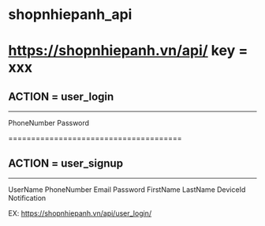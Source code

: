 # shopnhiepanh_api

https://shopnhiepanh.vn/api/<ACTION>
key = xxx
======================================

## ACTION = user_login
--------------------
PhoneNumber
Password

======================================
## ACTION = user_signup
--------------------
UserName
PhoneNumber
Email
Password
FirstName
LastName
DeviceId
Notification

EX: https://shopnhiepanh.vn/api/user_login/
